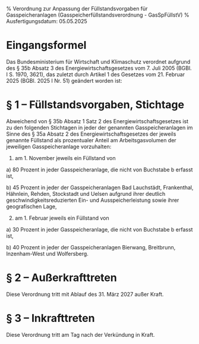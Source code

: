 % Verordnung zur Anpassung der Füllstandsvorgaben für Gasspeicheranlagen  (Gasspeicherfüllstandsverordnung - GasSpFüllstV)
% Ausfertigungsdatum: 05.05.2025
 
# Eingangsformel

Das Bundesministerium für Wirtschaft und Klimaschutz verordnet aufgrund des § 35b Absatz 3 des Energiewirtschaftsgesetzes vom 7. Juli 2005 (BGBl. I S. 1970, 3621), das zuletzt durch Artikel 1 des Gesetzes vom 21. Februar 2025 (BGBl. 2025 I Nr. 51) geändert worden ist:

# § 1 – Füllstandsvorgaben, Stichtage

Abweichend von § 35b Absatz 1 Satz 2 des Energiewirtschaftsgesetzes ist zu den folgenden Stichtagen in jeder der genannten Gasspeicheranlagen im Sinne des § 35a Absatz 2 des Energiewirtschaftsgesetzes der jeweils genannte Füllstand als prozentualer Anteil am Arbeitsgasvolumen der jeweiligen Gasspeicheranlage vorzuhalten:

1. am 1. November jeweils ein Füllstand von

a) 80 Prozent in jeder Gasspeicheranlage, die nicht von Buchstabe b erfasst ist,

b) 45 Prozent in jeder der Gasspeicheranlagen Bad Lauchstädt, Frankenthal, Hähnlein, Rehden, Stockstadt und Uelsen aufgrund ihrer deutlich geschwindigkeitsreduzierten Ein- und Ausspeicherleistung sowie ihrer geografischen Lage,

2. am 1. Februar jeweils ein Füllstand von

a) 30 Prozent in jeder Gasspeicheranlage, die nicht von Buchstabe b erfasst ist,

b) 40 Prozent in jeder der Gasspeicheranlagen Bierwang, Breitbrunn, Inzenham-West und Wolfersberg.

# § 2 – Außerkrafttreten

Diese Verordnung tritt mit Ablauf des 31. März 2027 außer Kraft.

# § 3 – Inkrafttreten

Diese Verordnung tritt am Tag nach der Verkündung in Kraft.
